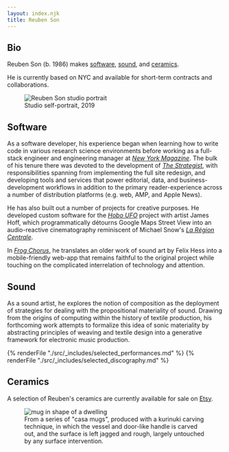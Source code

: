 ```yaml
---
layout: index.njk
title: Reuben Son
---
```

<section id="bio">
  <h2>Bio</h2>
  Reuben Son (b. 1986) makes <a href="#software">software</a>, <a href="#sound">sound</a>, and <a href="#ceramics">ceramics</a>.
  
  He is currently based on NYC and available for short-term contracts and collaborations.
  <figure>
    <img src="https://reubenson-portfolio.s3.us-east-1.amazonaws.com/assets/Reuben%2BSon.jpeg" alt="Reuben Son studio portrait">
    <figcaption>Studio self-portrait, 2019</figcaption>
  </figure>
</section>
<section id="software">
  <h2>Software</h2>

  As a software developer, his experience began when learning how to write code in various research science environments before working as a full-stack engineer and engineering manager at [*New York Magazine*](https://nymag.com). The bulk of his tenure there was devoted to the development of [*The Strategist*](https://nymag.com/strategist), with responsibilities spanning from implementing the full site redesign, and developing tools and services that power editorial, data, and business-development workflows in addition to the primary reader-experience across a number of distribution platforms (e.g. web, AMP, and Apple News).

  He has also built out a number of projects for creative purposes. He developed custom software for the [*Hobo UFO*](https://www.youtube.com/watch?v=ERbfczLUr-A) project with artist James Hoff, which programmatically détourns Google Maps Street View into an audio-reactive cinematography reminiscent of Michael Snow's [*La Région Centrale*](https://www.youtube.com/watch?v=uYr_SvIKKuI).
  
  In [*Frog Chorus*](https://frogchor.us), he translates an older work of sound art by Felix Hess into a mobile-friendly web-app that remains faithful to the original project while touching on the complicated interrelation of technology and attention.
</section>
<section id="sound">
  <h2>Sound</h2>

  As a sound artist, he explores the notion of composition as the deployment of strategies for dealing with the propositional materiality of sound. Drawing from the origins of computing within the history of textile production, his forthcoming work attempts to formalize this idea of sonic materiality by abstracting principles of weaving and textile design into a generative framework for electronic music production.

  {% renderFile "./src/_includes/selected_performances.md" %}
  {% renderFile "./src/_includes/selected_discography.md" %}
</section>
<section id="ceramics">
  <h2>Ceramics</h2>
    
  A selection of Reuben's ceramics are currently available for sale on <a href="https://sonceramics.etsy.com">Etsy</a>. 

  <figure>
    <img src="https://reubenson-portfolio.s3.us-east-1.amazonaws.com/assets/casa-mug.jpg" alt="mug in shape of a dwelling">
    <figcaption>From a series of "casa mugs", produced with a kurinuki carving technique, in which the vessel and door-like handle is carved out, and the surface is left jagged and rough, largely untouched by any surface intervention.</figcaption>
  </figure>
</section>
